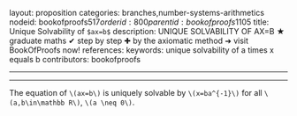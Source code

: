 layout: proposition
categories: branches,number-systems-arithmetics
nodeid: bookofproofs$517
orderid: 800
parentid: bookofproofs$1105
title: Unique Solvability of `$ax=b$`
description: UNIQUE SOLVABILITY OF AX=B ★ graduate maths ✔ step by step ✚ by the axiomatic method ➜ visit BookOfProofs now!
references: 
keywords: unique solvability of a times x equals b
contributors: bookofproofs

---


---

The equation of `\(ax=b\)` is uniquely solvable by `\(x=ba^{-1}\)` for all `\(a,b\in\mathbb R\)`, `\(a \neq 0\)`.
